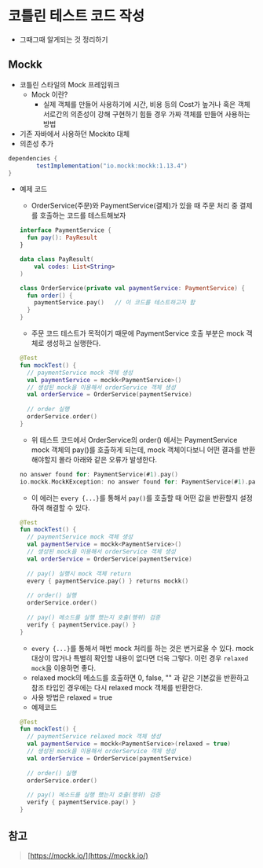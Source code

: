 # 코틀린 테스트 코드 작성

- 그때그때 알게되는 것 정리하기

## Mockk

- 코틀린 스타일의 Mock 프레임워크
    - Mock 이란?
        - 실제 객체를 만들어 사용하기에 시간, 비용 등의 Cost가 높거나 혹은 객체 서로간의 의존성이 강해 구현하기 힘들 경우 가짜 객체를 만들어 사용하는 방법
- 기존 자바에서 사용하던 Mockito 대체
- 의존성 추가

```java
dependencies {
        testImplementation("io.mockk:mockk:1.13.4")
}
```

- 예제 코드
    - OrderService(주문)와 PaymentService(결제)가 있을 때 주문 처리 중 결제를 호출하는 코드를 테스트해보자

    ```kotlin
    interface PaymentService {  
      fun pay(): PayResult  
    }
    ```

    ```kotlin
    data class PayResult(  
        val codes: List<String>
    )
    ```

    ```kotlin
    class OrderService(private val paymentService: PaymentService) {  
      fun order() {  
        paymentService.pay()   // 이 코드를 테스트하고자 함
      }  
    }
    ```

    - 주문 코드 테스트가 목적이기 때문에 PaymentService 호출 부분은 mock 객체로 생성하고 실행한다.

    ```kotlin
    @Test  
    fun mockTest() {  
      // paymentService mock 객체 생성  
      val paymentService = mockk<PaymentService>()  
      // 생성된 mock을 이용해서 orderService 객체 생성  
      val orderService = OrderService(paymentService)  
      
      // order 실행  
      orderService.order()  
    }
    ```

    - 위 테스트 코드에서 OrderService의 order() 에서는 PaymentService mock 객체의 pay()를 호출하게 되는데, mock 객체이다보니 어떤 결과를 반환해야할지 몰라 아래와 같은 오류가 발생한다.

    ```kotlin
    no answer found for: PaymentService(#1).pay()
    io.mockk.MockKException: no answer found for: PaymentService(#1).pay()
    ```

    - 이 에러는 `every {...}`를 통해서 `pay()`를 호출할 때 어떤 값을 반환할지 설정하여 해결할 수 있다.

    ```kotlin
    @Test  
    fun mockTest() {  
      // paymentService mock 객체 생성  
      val paymentService = mockk<PaymentService>()  
      // 생성된 mock을 이용해서 orderService 객체 생성  
      val orderService = OrderService(paymentService)  
      
      // pay() 실행시 mock 객체 return  
      every { paymentService.pay() } returns mockk()  
      
      // order() 실행  
      orderService.order()  
      
      // pay() 메소드를 실행 했는지 호출(행위) 검증  
      verify { paymentService.pay() }  
    }
    ```

    - `every {...}`를 통해서 매번 mock 처리를 하는 것은 번거로울 수 있다. mock 대상이 많거나 특별히 확인할 내용이 없다면 더욱 그렇다. 이런 경우 `relaxed mock`을 이용하면 좋다.
    - relaxed mock의 메소드를 호출하면 0, false, "" 과 같은 기본값을 반환하고 참조 타입인 경우에는 다시 relaxed mock 객체를 반환한다.
    - 사용 방법은 relaxed = true
    - 예제코드

    ```kotlin
    @Test  
    fun mockTest() {  
      // paymentService relaxed mock 객체 생성  
      val paymentService = mockk<PaymentService>(relaxed = true)  
      // 생성된 mock을 이용해서 orderService 객체 생성  
      val orderService = OrderService(paymentService)  
      
      // order() 실행  
      orderService.order()  
      
      // pay() 메소드를 실행 했는지 호출(행위) 검증  
      verify { paymentService.pay() }
    }
    ```


## 참고

> [https://mockk.io/](https://mockk.io/)
>